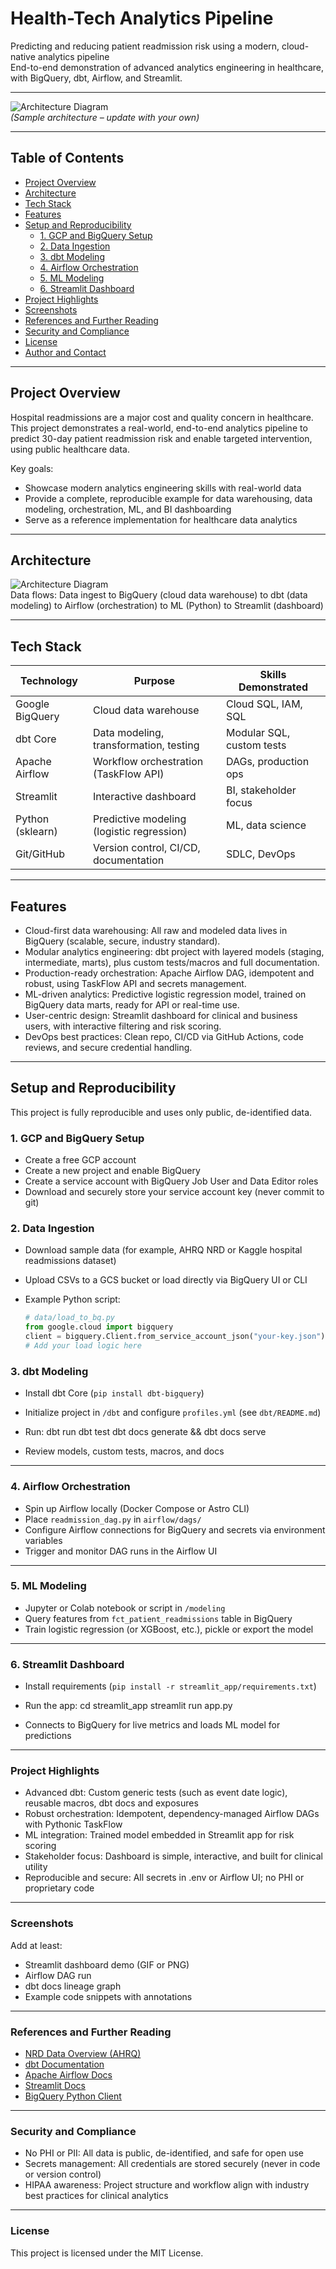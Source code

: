 # Health-Tech Analytics Pipeline

Predicting and reducing patient readmission risk using a modern, cloud-native analytics pipeline  
End-to-end demonstration of advanced analytics engineering in healthcare, with BigQuery, dbt, Airflow, and Streamlit.

---

![Architecture Diagram](docs/architecture.png)  
*(Sample architecture – update with your own)*

---

## Table of Contents

- [Project Overview](#project-overview)
- [Architecture](#architecture)
- [Tech Stack](#tech-stack)
- [Features](#features)
- [Setup and Reproducibility](#setup-and-reproducibility)
  - [1. GCP and BigQuery Setup](#1-gcp-and-bigquery-setup)
  - [2. Data Ingestion](#2-data-ingestion)
  - [3. dbt Modeling](#3-dbt-modeling)
  - [4. Airflow Orchestration](#4-airflow-orchestration)
  - [5. ML Modeling](#5-ml-modeling)
  - [6. Streamlit Dashboard](#6-streamlit-dashboard)
- [Project Highlights](#project-highlights)
- [Screenshots](#screenshots)
- [References and Further Reading](#references-and-further-reading)
- [Security and Compliance](#security-and-compliance)
- [License](#license)
- [Author and Contact](#author-and-contact)

---

## Project Overview

Hospital readmissions are a major cost and quality concern in healthcare. This project demonstrates a real-world, end-to-end analytics pipeline to predict 30-day patient readmission risk and enable targeted intervention, using public healthcare data.

Key goals:
- Showcase modern analytics engineering skills with real-world data
- Provide a complete, reproducible example for data warehousing, data modeling, orchestration, ML, and BI dashboarding
- Serve as a reference implementation for healthcare data analytics

---

## Architecture

![Architecture Diagram](docs/architecture.png)  
Data flows: Data ingest to BigQuery (cloud data warehouse) to dbt (data modeling) to Airflow (orchestration) to ML (Python) to Streamlit (dashboard)

---

## Tech Stack

| Technology        | Purpose                                        | Skills Demonstrated          |
|-------------------|------------------------------------------------|-----------------------------|
| Google BigQuery   | Cloud data warehouse                           | Cloud SQL, IAM, SQL         |
| dbt Core          | Data modeling, transformation, testing         | Modular SQL, custom tests   |
| Apache Airflow    | Workflow orchestration (TaskFlow API)          | DAGs, production ops        |
| Streamlit         | Interactive dashboard                          | BI, stakeholder focus       |
| Python (sklearn)  | Predictive modeling (logistic regression)      | ML, data science            |
| Git/GitHub        | Version control, CI/CD, documentation          | SDLC, DevOps                |

---

## Features

- Cloud-first data warehousing: All raw and modeled data lives in BigQuery (scalable, secure, industry standard).
- Modular analytics engineering: dbt project with layered models (staging, intermediate, marts), plus custom tests/macros and full documentation.
- Production-ready orchestration: Apache Airflow DAG, idempotent and robust, using TaskFlow API and secrets management.
- ML-driven analytics: Predictive logistic regression model, trained on BigQuery data marts, ready for API or real-time use.
- User-centric design: Streamlit dashboard for clinical and business users, with interactive filtering and risk scoring.
- DevOps best practices: Clean repo, CI/CD via GitHub Actions, code reviews, and secure credential handling.

---

## Setup and Reproducibility

This project is fully reproducible and uses only public, de-identified data.

### 1. GCP and BigQuery Setup

- Create a free GCP account
- Create a new project and enable BigQuery
- Create a service account with BigQuery Job User and Data Editor roles
- Download and securely store your service account key (never commit to git)

### 2. Data Ingestion

- Download sample data (for example, AHRQ NRD or Kaggle hospital readmissions dataset)
- Upload CSVs to a GCS bucket or load directly via BigQuery UI or CLI
- Example Python script:

  ```python
  # data/load_to_bq.py
  from google.cloud import bigquery
  client = bigquery.Client.from_service_account_json("your-key.json")
  # Add your load logic here


### 3. dbt Modeling

- Install dbt Core (`pip install dbt-bigquery`)
- Initialize project in `/dbt` and configure `profiles.yml` (see `dbt/README.md`)
- Run:
dbt run
dbt test
dbt docs generate && dbt docs serve


- Review models, custom tests, macros, and docs

---

### 4. Airflow Orchestration

- Spin up Airflow locally (Docker Compose or Astro CLI)
- Place `readmission_dag.py` in `airflow/dags/`
- Configure Airflow connections for BigQuery and secrets via environment variables
- Trigger and monitor DAG runs in the Airflow UI

---

### 5. ML Modeling

- Jupyter or Colab notebook or script in `/modeling`
- Query features from `fct_patient_readmissions` table in BigQuery
- Train logistic regression (or XGBoost, etc.), pickle or export the model

---

### 6. Streamlit Dashboard

- Install requirements (`pip install -r streamlit_app/requirements.txt`)
- Run the app:
cd streamlit_app
streamlit run app.py


- Connects to BigQuery for live metrics and loads ML model for predictions

---

### Project Highlights

- Advanced dbt: Custom generic tests (such as event date logic), reusable macros, dbt docs and exposures
- Robust orchestration: Idempotent, dependency-managed Airflow DAGs with Pythonic TaskFlow
- ML integration: Trained model embedded in Streamlit app for risk scoring
- Stakeholder focus: Dashboard is simple, interactive, and built for clinical utility
- Reproducible and secure: All secrets in .env or Airflow UI; no PHI or proprietary code

---

### Screenshots

Add at least:

- Streamlit dashboard demo (GIF or PNG)
- Airflow DAG run
- dbt docs lineage graph
- Example code snippets with annotations

---

### References and Further Reading

- [NRD Data Overview (AHRQ)](https://www.hcup-us.ahrq.gov/nrdoverview.jsp)
- [dbt Documentation](https://docs.getdbt.com/)
- [Apache Airflow Docs](https://airflow.apache.org/docs/)
- [Streamlit Docs](https://docs.streamlit.io/)
- [BigQuery Python Client](https://cloud.google.com/bigquery/docs/reference/libraries)

---

### Security and Compliance

- No PHI or PII: All data is public, de-identified, and safe for open use
- Secrets management: All credentials are stored securely (never in code or version control)
- HIPAA awareness: Project structure and workflow align with industry best practices for clinical analytics

---

### License

This project is licensed under the MIT License. 

